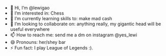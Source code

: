 - 👋 Hi, I’m @lewigao
- 👀 I’m interested in: Chess
- 🌱 I’m currently learning skills to: make mad cash
- 💞️ I’m looking to collaborate on: anything really, my gigantic head will be useful everywhere
- 📫 How to reach me: send me a dm on instagram @yes_lewi
- 😄 Pronouns: her/shey bar
- ⚡ Fun fact: I play League of Legends :).

<!---
lewigao/lewigao is a ✨ special ✨ repository because its `README.md` (this file) appears on your GitHub profile.
You can click the Preview link to take a look at your changes.
--->
